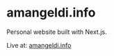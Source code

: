 # amangeldi.info

Personal website built with Next.js.

Live at: [amangeldi.info](https://amangeldi.info)
